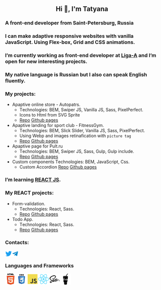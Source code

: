<h2 align="center">Hi 👋, I'm Tatyana</h2>
<h3>A front-end developer from Saint-Petersburg, Russia</h4>
<h3>I can make adaptive responsive websites with vanilla JavaScript. Using Flex-box, Grid and CSS animations.</h3>
<h3>I’m currently working as front-end developer at <a href="https://ligaa.agency/" target="_blank" rel="nofollow noopener noreferrer">Liga-A</a> and I’m open for new interesting projects.</h3>
<h3>My native language is Russian but I also can speak English fluently.</h3>

 <h3>My projects:</h3>
 <ul>

 <li>
 Apaptive online store - Autopatrs.
 <ul>
 <li>Тechnologies: BEM, Swiper JS, Vanilla JS, Sass, PixelPerfect.</li>
 <li>Icons to Html from SVG Sprite</li>
 <li><a href="https://github.com/tkyzmina/autoparts-shop">Repo</a> <a href="https://tkyzmina.github.io/autoparts-shop/">Github pages</a></li>
 </ul>  
 </li>
 <li>
 Apaptive landing for sport club - FitnessGym.
 <ul>
 <li>Тechnologies: BEM, Slick Slider, Vanilla JS, Sass, PixelPerfect.</li>
 <li>Using Webp and images retinafication with <code>picture tag</code></li>
 <li><a href="https://github.com/tkyzmina/fitnes-supergym">Repo</a> <a href="https://tkyzmina.github.io/fitnes-supergym/">Github pages</a></li>
 </ul>  
 </li>
 <li>
  Apaptive page for Pult.ru
  <ul>
  <li>Тechnologies:  BEM, Swiper JS, Sass, Gulp, Gulp include.</li>
  <li><a href="https://github.com/tkyzmina/Adaltive-page-for-acoustics-brand">Repo</a> <a href="https://tkyzmina.github.io/Adaltive-page-for-acoustics-brand/">Github pages</a></li>
  </ul>  
 </li>
 <li>
  Custom components
  Тechnologies:  BEM, JavaScript, Css.
  <ul>  
  <li>Custom Accordion <a href="https://github.com/tkyzmina/custom-tab">Repo</a> <a href="https://tkyzmina.github.io/custom-tab/">Github pages</a></li>
  </ul>  
 </li>
 </ul>
 <h3>I’m learning <a href="https://reactjs.org/" target="_blank" rel="nofollow noopener noreferrer">REACT JS</a>.</h3>
 <h3>My REACT projects:</h3>
 <ul>
 <li>
 Form-validation.
 <ul>
 <li> Тechnologies: React, Sass.</li>
 <li><a href="https://github.com/tkyzmina/react-form/tree/master">Repo</a> <a href="https://tkyzmina.github.io/react-form/">Github pages</a></li>
 </ul>   
 </li>
 <li>
 Todo App.
 <ul>
 <li> Тechnologies: React, Sass.</li>
 <li><a href="https://github.com/tkyzmina/react-todo">Repo</a> <a href="https://tkyzmina.github.io/react-todo/">Github pages</a></li>
 </ul>   
 </li>
 </ul>

<h3>Contacts:</h3>
<a href="https://twitter.com/tkyzmina" target="blank"><img align="left" src="icons/twitter.svg" alt="tkyzmina" width="22px" /></a>
  <a href="https://t.me/tkyzmina">
  <img align="left" alt="tkyzmina's Telegram" width="22px" src="icons/telegram.svg" />
</a>
<br />

### Languages and Frameworks

<img align="left" src="icons/html.svg" width="36" />
<img align="left" src="icons/css3.svg"   width="36" />
<img align="left" src="icons/js.svg"  width="36" />
<img align="left" src="icons/react.svg"  width="36" />
<img align="left" src="icons/sass.svg"  width="36" />
<img align="left" src="icons/gulp.svg" width="36" />

<br />
<br />
<br />
